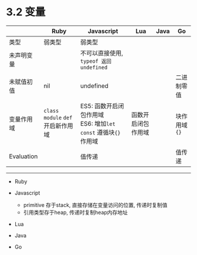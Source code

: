 # 3.2 变量

|            | Ruby                                | Javascript                                                         | Lua                | Java | Go           |
|------------|-------------------------------------|--------------------------------------------------------------------|--------------------|------|--------------|
| 类型       | 弱类型                              | 弱类型                                                             |                    |      |              |
| 未声明变量 |      | 不可以直接使用, `typeof 返回 undefined`                                                          |                    |      |   |
| 未赋值初值 | nil                                 | undefined                                                          |                    |      | 二进制零值   |
| 变量作用域 | `class` `module` `def` 开启新作用域 | ES5: 函数开启闭包作用域<br>ES6: 增加`let` `const` 遵循块`{}`作用域 | 函数开启闭包作用域 |      | 块作用域`{}` |
| Evaluation |                                     | 值传递                                                             |                    |      | 值传递       |

---

* Ruby

* Javascript

  * primitive 存于stack, 直接存储在变量访问的位置, 传递时复制值
  * 引用类型存于heap, 传递时复制heap内存地址


* Lua

* Java

* Go
